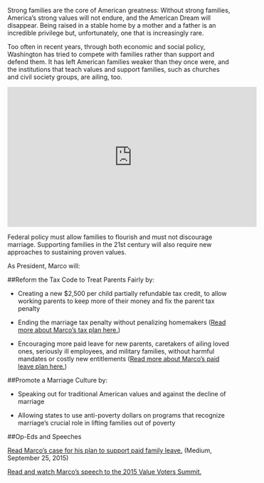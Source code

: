 Strong families are the core of American greatness: Without strong families, America’s strong values will not endure, and the American Dream will disappear. Being raised in a stable home by a mother and a father is an incredible privilege but, unfortunately, one that is increasingly rare.

Too often in recent years, through both economic and social policy, Washington has tried to compete with families rather than support and defend them. It has left American families weaker than they once were, and the institutions that teach values and support families, such as churches and civil society groups, are ailing, too.

<div id="video-frame">
<iframe width="560" height="315" src="https://www.youtube.com/embed/9oaff2Guyr8" frameborder="0" allowfullscreen></iframe>
</div>

Federal policy must allow families to flourish and must not discourage marriage. Supporting families in the 21st century will also require new approaches to sustaining proven values.

As President, Marco will:

##Reform the Tax Code to Treat Parents Fairly by:

* Creating a new $2,500 per child partially refundable tax credit, to allow working parents to keep more of their money and fix the parent tax penalty

* Ending the marriage tax penalty without penalizing homemakers ([Read more about Marco’s tax plan here.](https://marcorubio.com/issues-2/rubio-tax-plan/))

* Encouraging more paid leave for new parents, caretakers of ailing loved ones, seriously ill employees, and military families, without harmful mandates or costly new entitlements ([Read more about Marco’s paid leave plan here.](https://marcorubio.com/policy-for-you/making-it-easier-for-families-in-the-new-american-century/))

##Promote a Marriage Culture by:

* Speaking out for traditional American values and against the decline of marriage

* Allowing states to use anti-poverty dollars on programs that recognize marriage’s crucial role in lifting families out of poverty

##Op-Eds and Speeches

[Read Marco’s case for his plan to support paid family leave.](https://medium.com/@marcorubio/my-plan-to-support-paid-leave-and-strong-families-7f8950a6b636) (Medium, September 25, 2015)

[Read and watch Marco’s speech to the 2015 Value Voters Summit.](https://marcorubio.com/news/rubio-value-voters-summit-transcript-2015/)
